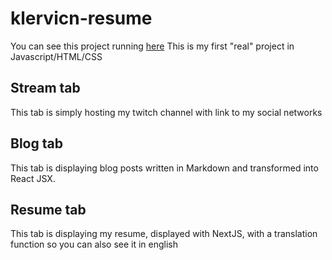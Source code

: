 # klervicn-resume
You can see this project running [here](http://nayru.fr)
This is my first "real" project in Javascript/HTML/CSS

## Stream tab
This tab is simply hosting my twitch channel with link to my social networks

## Blog tab
This tab is displaying blog posts written in Markdown and transformed into React JSX.

## Resume tab
This tab is displaying my resume, displayed with NextJS, with a translation function so you can also see it in english
